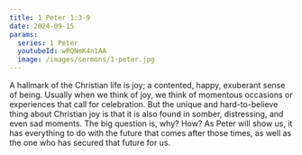 ```yaml
---
title: 1 Peter 1:3-9
date: 2024-09-15
params:
  series: 1 Peter
  youtubeId: wRQNmK4n1AA
  image: /images/sermons/1-peter.jpg
---
```


A hallmark of the Christian life is joy; a contented, happy, exuberant sense of being. Usually when we think of joy, we think of momentous occasions or experiences that call for celebration. But the unique and hard-to-believe thing about Christian joy is that it is also found in somber, distressing, and even sad moments. The big question is, why? How? As Peter will show us, it has everything to do with the future that comes after those times, as well as the one who has secured that future for us.
